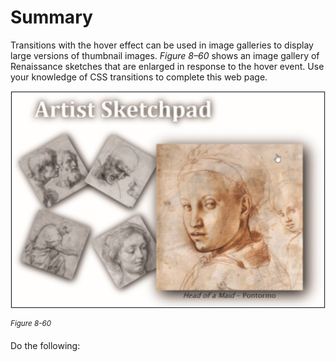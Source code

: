 # Summary

Transitions with the hover effect can be used in image galleries to display large versions of thumbnail images. _Figure 8–60_ shows an image gallery of Renaissance sketches that are enlarged in response to the hover event. Use your knowledge of CSS transitions to complete this web page.

![A web page of image gallery. The page titled Artist Sketchpad consists of five Renaissance sketches. Four sketches are displayed on the left of the page in thumbnail size. The fifth sketch is enlarged and displayed on the right with a text below the sketch, “Head of a Maid – Pontomo”.](../assets/SHNuiAbYSSuwyMCIX1oB.png)

<sup>_Figure 8-60_</sup>

Do the following:
